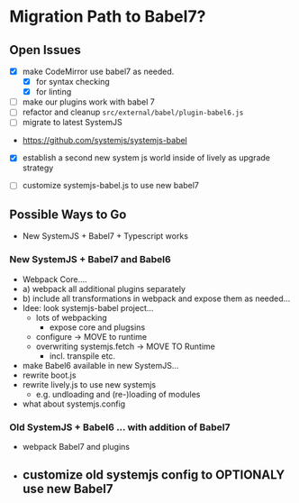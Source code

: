# Migration Path to Babel7?


## Open Issues


- [x] make CodeMirror use babel7 as needed. 
  - [x] for syntax checking
  - [x] for linting
- [ ] make our plugins work with babel 7
- [ ] refactor and cleanup `src/external/babel/plugin-babel6.js`
- [ ] migrate to latest SystemJS
- https://github.com/systemjs/systemjs-babel
- [x] establish a second new system js world inside of lively as upgrade strategy
- [ ] customize systemjs-babel.js to use new babel7


## Possible Ways to Go

- New SystemJS + Babel7 + Typescript works

### New SystemJS + Babel7 and Babel6

- Webpack Core....
- a) webpack all additional plugins separately
- b) include all transformations in webpack and expose them as needed...
- Idee: look systemjs-babel project... 
  - lots of webpacking
    - expose core and plugsins
  - configure -> MOVE to runtime
  - overwriting systemjs.fetch -> MOVE TO Runtime
    - incl. transpile etc.
- make Babel6 available in new SystemJS... 
- rewrite boot.js 
- rewrite lively.js to use new systemjs
  - e.g. undloading and (re-)loading of modules
- what about systemjs.config



### Old SystemJS + Babel6 ... with addition of Babel7

- webpack Babel7 and plugins
- customize old systemjs config to OPTIONALY use new Babel7 
  - 
  
  
  




